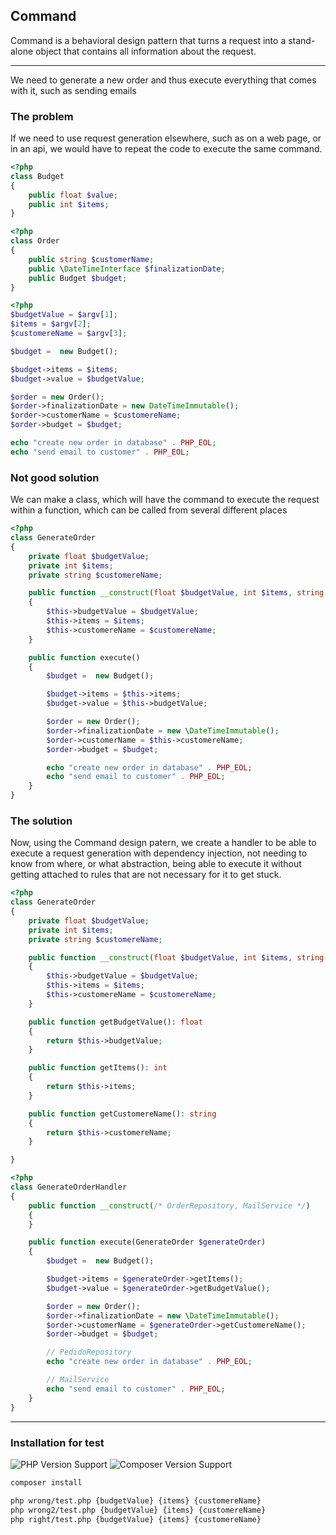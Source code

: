 ## Command

Command is a behavioral design pattern that turns a request into a stand-alone object that contains all information about the request.

-----

We need to generate a new order and thus execute everything that comes with it, such as sending emails

### The problem

If we need to use request generation elsewhere, such as on a web page, or in an api, we would have to repeat the code to execute the same command.

```php
<?php
class Budget 
{
    public float $value;
    public int $items;
}
```
```php
<?php
class Order
{
    public string $customerName;
    public \DateTimeInterface $finalizationDate;
    public Budget $budget;
}
```
```php
<?php
$budgetValue = $argv[1];
$items = $argv[2];
$customereName = $argv[3];

$budget =  new Budget();

$budget->items = $items;
$budget->value = $budgetValue;

$order = new Order();
$order->finalizationDate = new DateTimeImmutable();
$order->customerName = $customereName;
$order->budget = $budget;

echo "create new order in database" . PHP_EOL;
echo "send email to customer" . PHP_EOL;
```

### Not good solution

We can make a class, which will have the command to execute the request within a function, which can be called from several different places

```php
<?php
class GenerateOrder
{
    private float $budgetValue;
    private int $items;
    private string $customereName;

    public function __construct(float $budgetValue, int $items, string $customereName)
    {
        $this->budgetValue = $budgetValue;
        $this->items = $items;
        $this->customereName = $customereName;
    }

    public function execute()
    {
        $budget =  new Budget();

        $budget->items = $this->items;
        $budget->value = $this->budgetValue;

        $order = new Order();
        $order->finalizationDate = new \DateTimeImmutable();
        $order->customerName = $this->customereName;
        $order->budget = $budget;

        echo "create new order in database" . PHP_EOL;
        echo "send email to customer" . PHP_EOL;
    }
}
```

### The solution 

Now, using the Command design patern, we create a handler to be able to execute a request generation with dependency injection, not needing to know from where, or what abstraction, being able to execute it without getting attached to rules that are not necessary for it to get stuck.

```php
<?php
class GenerateOrder
{
    private float $budgetValue;
    private int $items;
    private string $customereName;

    public function __construct(float $budgetValue, int $items, string $customereName)
    {
        $this->budgetValue = $budgetValue;
        $this->items = $items;
        $this->customereName = $customereName;
    }

    public function getBudgetValue(): float
    {
        return $this->budgetValue;
    }

    public function getItems(): int
    {
        return $this->items;
    }

    public function getCustomereName(): string
    {
        return $this->customereName;
    }

}
```

```php
<?php
class GenerateOrderHandler
{
    public function __construct(/* OrderRepository, MailService */)
    {
    }

    public function execute(GenerateOrder $generateOrder)
    {
        $budget =  new Budget();

        $budget->items = $generateOrder->getItems();
        $budget->value = $generateOrder->getBudgetValue();

        $order = new Order();
        $order->finalizationDate = new \DateTimeImmutable();
        $order->customerName = $generateOrder->getCustomereName();
        $order->budget = $budget;

        // PedidoRepository
        echo "create new order in database" . PHP_EOL;

        // MailService
        echo "send email to customer" . PHP_EOL;
    }
}
```

-----

### Installation for test

![PHP Version Support](https://img.shields.io/badge/php-7.4%2B-brightgreen.svg?style=flat-square) ![Composer Version Support](https://img.shields.io/badge/composer-2.2.9%2B-brightgreen.svg?style=flat-square)

```bash
composer install
```

```bash
php wrong/test.php {budgetValue} {items} {customereName}
php wrong2/test.php {budgetValue} {items} {customereName}
php right/test.php {budgetValue} {items} {customereName}
```